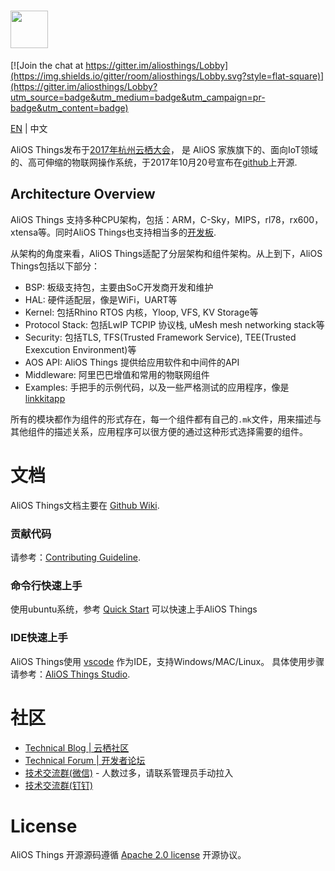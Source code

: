 # <img src="http://o7spigzvd.bkt.clouddn.com/aos-logo-compact-1502x272.png" height="60">

[![Join the chat at https://gitter.im/aliosthings/Lobby](https://img.shields.io/gitter/room/aliosthings/Lobby.svg?style=flat-square)](https://gitter.im/aliosthings/Lobby?utm_source=badge&utm_medium=badge&utm_campaign=pr-badge&utm_content=badge)

[EN](./README.md) | 中文

AliOS Things发布于[2017年杭州云栖大会](https://yunqi.aliyun.com)， 是 AliOS 家族旗下的、面向IoT领域的、高可伸缩的物联网操作系统，于2017年10月20号宣布在[github](https://github.com/alibaba/AliOS-Things)上开源. 

## Architecture Overview

AliOS Things 支持多种CPU架构，包括：ARM，C-Sky，MIPS，rl78，rx600，xtensa等。同时AliOS Things也支持相当多的[开发板](./board/README.md).

从架构的角度来看，AliOS Things适配了分层架构和组件架构。从上到下，AliOS Things包括以下部分：

- BSP: 板级支持包，主要由SoC开发商开发和维护
- HAL: 硬件适配层，像是WiFi，UART等
- Kernel: 包括Rhino RTOS 内核，Yloop, VFS, KV Storage等
- Protocol Stack: 包括LwIP TCPIP 协议栈, uMesh mesh networking stack等
- Security: 包括TLS, TFS(Trusted Framework Service), TEE(Trusted Exexcution Environment)等
- AOS API: AliOS Things 提供给应用软件和中间件的API
- Middleware: 阿里巴巴增值和常用的物联网组件
- Examples: 手把手的示例代码，以及一些严格测试的应用程序，像是 [linkkitapp](./app/example/linkkitapp/README.md)

所有的模块都作为组件的形式存在，每一个组件都有自己的`.mk`文件，用来描述与其他组件的描述关系，应用程序可以很方便的通过这种形式选择需要的组件。


# 文档

AliOS Things文档主要在 [Github Wiki](https://github.com/alibaba/AliOS-Things/wiki).

### 贡献代码

请参考：[Contributing Guideline](https://github.com/alibaba/AliOS-Things/wiki/contributing).

### 命令行快速上手

使用ubuntu系统，参考 [Quick Start](https://github.com/alibaba/AliOS-Things/wiki/Quick-Start) 可以快速上手AliOS Things

### IDE快速上手

AliOS Things使用 [vscode](https://code.visualstudio.com/) 作为IDE，支持Windows/MAC/Linux。
具体使用步骤请参考：[AliOS Things Studio](https://github.com/alibaba/AliOS-Things/wiki/AliOS-Things-Studio).

# 社区

  * [Technical Blog | 云栖社区](https://yq.aliyun.com/teams/184)
  * [Technical Forum | 开发者论坛](https://bbs.aliyun.com/thread/410.html)
  * [技术交流群(微信)](http://o7spigzvd.bkt.clouddn.com/qr_wechat_100+.jpeg) - 人数过多，请联系管理员手动拉入
  * [技术交流群(钉钉)](http://o7spigzvd.bkt.clouddn.com/qr_dingtalk_github.png)

# License

  AliOS Things 开源源码遵循 [Apache 2.0 license](LICENSE) 开源协议。
